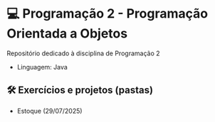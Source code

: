 # 💻 Programação 2 - Programação Orientada a Objetos

Repositório dedicado à disciplina de Programação 2
- Linguagem: Java

## 🛠️ Exercícios e projetos (pastas)
- Estoque (29/07/2025)
